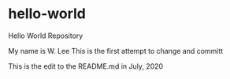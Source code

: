 # hello-world
Hello World Repository

My name is W. Lee
This is the first attempt to change and committ

This is the edit to the README.md in July, 2020
